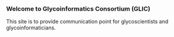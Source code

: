 ### Welcome to Glycoinformatics Consortium (GLIC)
This site is to provide communication point for glycoscientists and glycoinformaticians.

